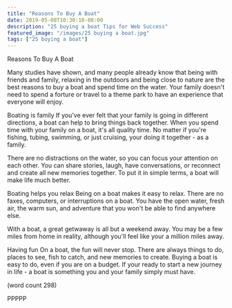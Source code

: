 ```yaml
---
title: "Reasons To Buy A Boat"
date: 2019-05-08T10:30:18-08:00
description: "25 buying a boat Tips for Web Success"
featured_image: "/images/25 buying a boat.jpg"
tags: ["25 buying a boat"]
---
```


Reasons To Buy A Boat

Many studies have shown, and many people already know
that being with friends and family, relaxing in the 
outdoors and being close to nature are the best reasons
to buy a boat and spend time on the water.  Your family
doesn't need to spend a forture or travel to a theme 
park to have an experience that everyone will enjoy.

Boating is family
If you've ever felt that your family is going in 
different directions, a boat can help to bring things
back together.  When you spend time with your family
on a boat, it's all quality time.  No matter if you're
fishing, tubing, swimming, or just cruising, your 
doing it together - as a family.

There are no distractions on the water, so you can
focus your attention on each other.  You can share 
stories, laugh, have conversations, or reconnect and
create all new memories together.  To put it in simple
terms, a boat will make life much better.

Boating helps you relax
Being on a boat makes it easy to relax.  There are no
faxes, computers, or interruptions on a boat.  You 
have the open water, fresh air, the warm sun, and 
adventure that you won't be able to find anywhere else.

With a boat, a great getwaway is all but a weekend 
away.  You may be a few miles from home in reality, 
although you'll feel like your a million miles away.

Having fun
On a boat, the fun will never stop.  There are always
things to do, places to see, fish to catch, and new
memories to create.  Buying a boat is easy to do, 
even if you are on a budget.  If your ready to start a 
new journey in life - a boat is something you and your
family simply must have.

(word count 298)

PPPPP
